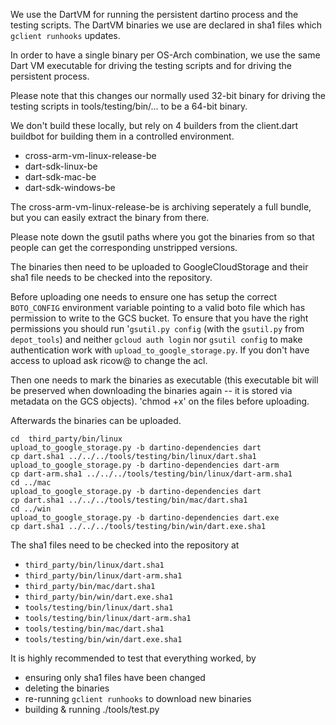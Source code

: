 <!---
Copyright (c) 2015, the Dartino project authors. Please see the AUTHORS file
for details. All rights reserved. Use of this source code is governed by a
BSD-style license that can be found in the LICENSE.md file.
-->

We use the DartVM for running the persistent dartino process and the testing
scripts. The DartVM binaries we use are declared in sha1 files which
`gclient runhooks` updates.

In order to have a single binary per OS-Arch combination, we use the
same Dart VM executable for driving the testing scripts and for driving
the persistent process.

Please note that this changes our normally used 32-bit binary for driving the
testing scripts in tools/testing/bin/... to be a 64-bit binary.

We don't build these locally, but rely on 4 builders from the client.dart
buildbot for building them in a controlled environment.

  * cross-arm-vm-linux-release-be
  * dart-sdk-linux-be
  * dart-sdk-mac-be
  * dart-sdk-windows-be

The cross-arm-vm-linux-release-be is archiving seperately a full
bundle, but you can easily extract the binary from there.

Please note down the gsutil paths where you got the binaries from so that people
can get the corresponding unstripped versions.

The binaries then need to be uploaded to GoogleCloudStorage and
their sha1 file needs to be checked into the repository.

Before uploading one needs to ensure one has setup the correct
`BOTO_CONFIG` environment variable pointing to a valid boto file which
has permission to write to the GCS bucket.  To ensure that you have
the right permissions you should run '`gsutil.py config` (with the
`gsutil.py` from `depot_tools`) and neither
`gcloud auth login` nor `gsutil config` to make authentication work with
`upload_to_google_storage.py`. If you don't have access to upload ask ricow@
to change the acl.

Then one needs to mark the binaries as executable (this executable bit will be
preserved when downloading the binaries again -- it is stored via metadata on
the GCS objects). 'chmod +x' on the files before uploading.

Afterwards the binaries can be uploaded.

```
cd  third_party/bin/linux
upload_to_google_storage.py -b dartino-dependencies dart
cp dart.sha1 ../../../tools/testing/bin/linux/dart.sha1
upload_to_google_storage.py -b dartino-dependencies dart-arm
cp dart-arm.sha1 ../../../tools/testing/bin/linux/dart-arm.sha1
cd ../mac
upload_to_google_storage.py -b dartino-dependencies dart
cp dart.sha1 ../../../tools/testing/bin/mac/dart.sha1
cd ../win
upload_to_google_storage.py -b dartino-dependencies dart.exe
cp dart.sha1 ../../../tools/testing/bin/win/dart.exe.sha1
```

The sha1 files need to be checked into the repository at
  * `third_party/bin/linux/dart.sha1`
  * `third_party/bin/linux/dart-arm.sha1`
  * `third_party/bin/mac/dart.sha1`
  * `third_party/bin/win/dart.exe.sha1`
  * `tools/testing/bin/linux/dart.sha1`
  * `tools/testing/bin/linux/dart-arm.sha1`
  * `tools/testing/bin/mac/dart.sha1`
  * `tools/testing/bin/win/dart.exe.sha1`

It is highly recommended to test that everything worked, by
  * ensuring only sha1 files have been changed
  * deleting the binaries
  * re-running `gclient runhooks` to download new binaries
  * building & running ./tools/test.py
